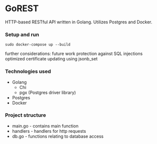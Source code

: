 # GoREST
HTTP-based RESTful API written in Golang. Utilizes Postgres and Docker.

### Setup and run
```
sudo docker-compose up --build
```

further considerations:
future work
protection against SQL injections
optimized certificate updating using jsonb_set

### Technologies used
* Golang
    * Chi
    * pgx (Postgres driver library)
* Postgres
* Docker

### Project structure
* main.go - contains main function
* handlers - handlers for http requests
* db.go - functions relating to database access